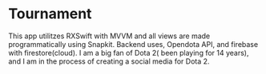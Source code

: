 # Tournament

This app utilitzes RXSwift with MVVM and all views are made programmatically using Snapkit.
Backend uses, Opendota API, and firebase with firestore(cloud).
I am a big fan of Dota 2( been playing for 14 years), and I am in the process of creating a social media for Dota 2.
